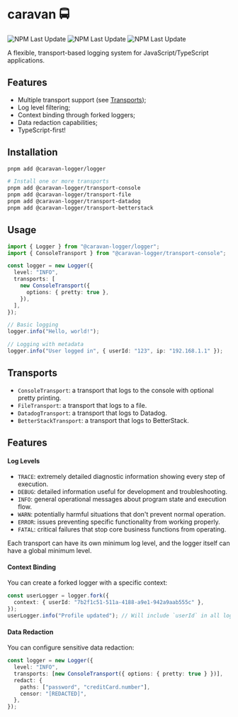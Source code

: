 # caravan 🚍

![NPM Last Update](https://img.shields.io/npm/v/@caravan-logger/logger) ![NPM Last Update](https://img.shields.io/npm/last-update/@caravan-logger/logger) ![NPM Last Update](https://img.shields.io/npm/l/@caravan-logger/logger)

A flexible, transport-based logging system for JavaScript/TypeScript applications.

## Features

- Multiple transport support (see [Transports](#transports));
- Log level filtering;
- Context binding through forked loggers;
- Data redaction capabilities;
- TypeScript-first!

## Installation

```sh
pnpm add @caravan-logger/logger

# Install one or more transports
pnpm add @caravan-logger/transport-console
pnpm add @caravan-logger/transport-file
pnpm add @caravan-logger/transport-datadog
pnpm add @caravan-logger/transport-betterstack
```

## Usage

```ts
import { Logger } from "@caravan-logger/logger";
import { ConsoleTransport } from "@caravan-logger/transport-console";

const logger = new Logger({
  level: "INFO",
  transports: [
    new ConsoleTransport({
      options: { pretty: true },
    }),
  ],
});

// Basic logging
logger.info("Hello, world!");

// Logging with metadata
logger.info("User logged in", { userId: "123", ip: "192.168.1.1" });
```

## Transports

- `ConsoleTransport`: a transport that logs to the console with optional pretty printing.
- `FileTransport`: a transport that logs to a file.
- `DatadogTransport`: a transport that logs to Datadog.
- `BetterStackTransport`: a transport that logs to BetterStack.

## Features

#### Log Levels

- `TRACE`: extremely detailed diagnostic information showing every step of execution.
- `DEBUG`: detailed information useful for development and troubleshooting.
- `INFO`: general operational messages about program state and execution flow.
- `WARN`: potentially harmful situations that don't prevent normal operation.
- `ERROR`: issues preventing specific functionality from working properly.
- `FATAL`: critical failures that stop core business functions from operating.

Each transport can have its own minimum log level, and the logger itself can have a global minimum level.

#### Context Binding

You can create a forked logger with a specific context:

```ts
const userLogger = logger.fork({
  context: { userId: "7b2f1c51-511a-4188-a9e1-942a9aab555c" },
});
userLogger.info("Profile updated"); // Will include `userId` in all logs
```

#### Data Redaction

You can configure sensitive data redaction:

```ts
const logger = new Logger({
  level: "INFO",
  transports: [new ConsoleTransport({ options: { pretty: true } })],
  redact: {
    paths: ["password", "creditCard.number"],
    censor: "[REDACTED]",
  },
});
```
